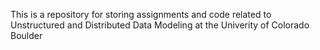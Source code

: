 This is a repository for storing assignments and code related to Unstructured and Distributed Data Modeling at the Univerity of Colorado Boulder
